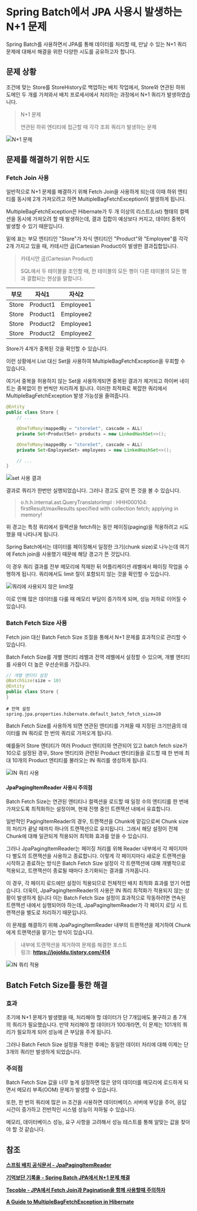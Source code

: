 
# Spring Batch에서 JPA 사용시 발생하는 N+1 문제

Spring Batch를 사용하면서 JPA를 통해 데이터를 처리할 때, 만날 수 있는 N+1 쿼리 문제에 대해서 해결을 위한 다양한 시도를 공유하고자 합니다.

## 문제 상황

조건에 맞는 Store를 StoreHistory로 백업하는 배치 작업에서, Store와 연관된 하위 도메인 두 개를 가져와서 배치 프로세서에서 처리하는 과정에서 N+1 쿼리가 발생하였습니다.

> N+1 문제
>
> 연관된 하위 엔티티에 접근할 때 각각 조회 쿼리가 발생하는 문제

![N+1 문제](image/n_1.png)

## 문제를 해결하기 위한 시도

### Fetch Join 사용

일반적으로 N+1 문제를 해결하기 위해 Fetch Join을 사용하게 되는데 이때 하위 엔티티를 동시에 2개 가져오려고 하면 MultipleBagFetchException이 발생하게 됩니다.

MultipleBagFetchException은 Hibernate가 두 개 이상의 리스트(List) 형태의 컬렉션을 동시에 가져오려 할 때 발생하는데, 결과 집합이 예상보다 커지고, 데이터 중복이 발생할 수 있기 때문입니다.

밑에 표는 부모 엔티티인 "Store"가 자식 엔티티인 "Product"와 "Employee"를 각각 2개 가지고 있을 때, 카테시안 곱(Cartesian Product)이 발생한 결과집합입니다.

> 카테시안 곱(Cartesian Product)
>
> SQL에서 두 테이블을 조인할 때, 한 테이블의 모든 행이 다른 테이블의 모든 행과 결합되는 현상을 말합니다.

|부모 | 자식1 | 자식2|
|------|---|---|
|Store|Product1|Employee1|
|Store|Product1|Employee2|
|Store|Product2|Employee1|
|Store|Product2|Employee2|

Store가 4개가 중복된 것을 확인할 수 있습니다.

이런 상황에서 List 대신 Set을 사용하여 MultipleBagFetchException을 우회할 수 있습니다.

여기서 중복을 허용하지 않는 Set을 사용하게되면 중복된 결과가 제거되고 하이버 네이트는 중복없이 한 번씩만 처리하게 됩니다. 이러한 최적화로 복잡한 쿼리에서 MultipleBagFetchException 발생 가능성을 줄여줍니다.

```java
@Entity
public class Store {
    // ...

    @OneToMany(mappedBy = "storeSet", cascade = ALL)
    private Set<ProductSet> products = new LinkedHashSet<>();

    @OneToMany(mappedBy = "storeSet", cascade = ALL)
    private Set<EmployeeSet> employees = new LinkedHashSet<>();

    // ...
}
```

![set 사용 결과](image/n_2.png)

결과로 쿼리가 한번만 실행되었습니다. 그러나 경고도 같이 뜬 것을 볼 수 있습니다.

> o.h.h.internal.ast.QueryTranslatorImpl   : HHH000104: firstResult/maxResults specified with collection fetch; applying in memory!

위 경고는 특정 쿼리에서 컬렉션을 fetch하는 동안 페이징(paging)을 적용하려고 시도했을 때 나타나게 됩니다.

Spring Batch에서는 데이터를 페이징해서 일정한 크기(chunk size)로 나누는데 여기에 Fetch join을 사용했기 때문에 해당 경고가 뜬 것입니다.

이 경우 쿼리 결과를 전부 메모리에 적재한 뒤 어플리케이션 레벨에서 페이징 작업을 수행하게 됩니다. 쿼리에서도 limit 절이 포함되지 않는 것을 확인할 수 있습니다.

![쿼리에 사용되지 않은 limit절](image/n_3.png)

이로 인해 많은 데이터를 다룰 때 메모리 부담이 증가하게 되며, 성능 저하로 이어질 수 있습니다.

### Batch Fetch Size 사용

Fetch join 대신 Batch Fetch Size 조절을 통해서 N+1 문제를 효과적으로 관리할 수 있습니다.

Batch Fetch Size를 개별 엔티티 레벨과 전역 레벨에서 설정할 수 있으며, 개별 엔티티를 사용이 더 높은 우선순위를 가집니다.

```java
// 개별 엔티티 설정
@BatchSize(size = 10)
@Entity
public class Store {
}
```

```properties
# 전역 설정
spring.jpa.properties.hibernate.default_batch_fetch_size=10
```

Batch Fetch Size를 사용하게 되면 연관된 엔티티를 가져올 때 지정된 크기만큼의 데이터를 IN 쿼리로 한 번의 쿼리로 가져오게 됩니다.

예를들어 Store 엔티티가 여러 Product 엔티티와 연관되어 있고 batch fetch size가 10으로 설정된 경우, Store 엔티티와 관련된 Product 엔티티들을 로드할 때 한 번에 최대 10개의 Product 엔티티를 불러오는 IN 쿼리를 생성하게 됩니다.

![IN 쿼리 사용](image/n_4.png)

#### JpaPagingItemReader 사용시 주의점

Batch Fetch Size는 연관된 엔티티나 컬렉션을 로드할 때 일정 수의 엔티티를 한 번에 가져오도록 최적화하는 설정이며, 현재 진행 중인 트랜잭션 내에서 유효합니다.

일반적인 PagingItemReader의 경우, 트랜잭션을 Chunk에 맡김으로써 Chunk size의 처리가 끝날 때까지 하나의 트랜잭션으로 유지됩니다. 그래서 해당 설정이 전체 Chunk에 대해 일관되게 적용되어 최적화 효과를 얻을 수 있습니다.

그러나 JpaPagingItemReader는 페이징 처리를 위해 Reader 내부에서 각 페이지마다 별도의 트랜잭션을 사용하고 종료합니다. 이렇게 각 페이지마다 새로운 트랜잭션을 시작하고 종료하는 방식은 Batch Fetch Size 설정이 각 트랜잭션에 대해 개별적으로 적용되고, 트랜잭션이 종료될 때마다 초기화되는 결과를 가져옵니다.

이 경우, 각 페이지 로드에만 설정이 적용되므로 전체적인 배치 최적화 효과를 얻기 어렵습니다. 더욱이, JpaPagingItemReader의 사용은 IN 쿼리 최적화가 적용되지 않는 상황이 발생하게 됩니다 이는 Batch Fetch Size 설정이 효과적으로 작동하려면 연속된 트랜잭션 내에서 실행되어야 하는데, JpaPagingItemReader가 각 페이지 로딩 시 트랜잭션을 별도로 처리하기 때문입니다.

이 문제를 해결하기 위해 JpaPagingItemReader 내부의 트랜잭션을 제거하여 Chunk에게 트랜잭션을 맡기는 방식이 있습니다.

> 내부에 트랜잭션을 제거하여 문제를 해결한 포스트   
> 링크: <a href="https://jojoldu.tistory.com/414" target="_blank"><strong>https://jojoldu.tistory.com/414</strong></a>

![IN 쿼리 적용](image/n_5.png)

## Batch Fetch Size를 통한 해결

### 효과

초기에 N+1 문제가 발생했을 때, 처리해야 할 데이터가 단 7개임에도 불구하고 총 7개의 쿼리가 필요했습니다. 만약 처리해야 할 데이터가 100개라면, 이 문제는 101개의 쿼리가 필요하게 되어 성능에 큰 부담을 주게 됩니다.

그러나 Batch Fetch Size 설정을 적용한 후에는 동일한 데이터 처리에 대해 이제는 단 3개의 쿼리만 발생하게 되었습니다.

### 주의점

Batch Fetch Size 값을 너무 높게 설정하면 많은 양의 데이터를 메모리에 로드하게 되면서 메모리 부족(OOM) 문제가 발생할 수 있습니다.

또한, 한 번의 쿼리에 많은 in 조건을 사용하면 데이터베이스 서버에 부담을 주어, 응답 시간이 증가하고 전반적인 시스템 성능이 저하될 수 있습니다.

메모리, 데이터베이스 성능, 요구 사항을 고려해서 성능 테스트를 통해 알맞는 값을 찾아야 할 것 같습니다.

## 참조

<a href="https://docs.spring.io/spring-batch/docs/current/api/org/springframework/batch/item/database/JpaPagingItemReader.html" target="_blank"><strong>스프링 배치 공식문서 - JpaPagingItemReader</strong></a>

<a href="https://jojoldu.tistory.com/414" target="_blank"><strong>기억보단 기록을 - Spring Batch JPA에서 N+1 문제 해결</strong></a>

<a href="https://tecoble.techcourse.co.kr/post/2020-10-21-jpa-fetch-join-paging/" target="_blank"><strong>
Tecoble - JPA에서 Fetch Join과 Pagination을 함께 사용할때 주의하자</strong></a>

<a href="https://www.baeldung.com/java-hibernate-multiplebagfetchexception" target="_blank"><strong>
A Guide to MultipleBagFetchException in Hibernate</strong></a>



